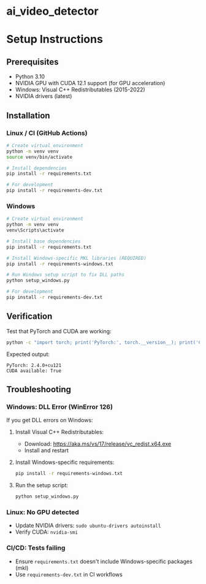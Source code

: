 # ai_video_detector

# Setup Instructions

## Prerequisites

- Python 3.10
- NVIDIA GPU with CUDA 12.1 support (for GPU acceleration)
- Windows: Visual C++ Redistributables (2015-2022)
- NVIDIA drivers (latest)

## Installation

### Linux / CI (GitHub Actions)

```bash
# Create virtual environment
python -m venv venv
source venv/bin/activate

# Install dependencies
pip install -r requirements.txt

# For development
pip install -r requirements-dev.txt
```

### Windows

```bash
# Create virtual environment
python -m venv venv
venv\Scripts\activate

# Install base dependencies
pip install -r requirements.txt

# Install Windows-specific MKL libraries (REQUIRED)
pip install -r requirements-windows.txt

# Run Windows setup script to fix DLL paths
python setup_windows.py

# For development
pip install -r requirements-dev.txt
```

## Verification

Test that PyTorch and CUDA are working:

```bash
python -c "import torch; print('PyTorch:', torch.__version__); print('CUDA available:', torch.cuda.is_available())"
```

Expected output:
```
PyTorch: 2.4.0+cu121
CUDA available: True
```

## Troubleshooting

### Windows: DLL Error (WinError 126)

If you get DLL errors on Windows:

1. Install Visual C++ Redistributables:
   - Download: https://aka.ms/vs/17/release/vc_redist.x64.exe
   - Install and restart

2. Install Windows-specific requirements:
   ```bash
   pip install -r requirements-windows.txt
   ```

3. Run the setup script:
   ```bash
   python setup_windows.py
   ```

### Linux: No GPU detected

- Update NVIDIA drivers: `sudo ubuntu-drivers autoinstall`
- Verify CUDA: `nvidia-smi`

### CI/CD: Tests failing

- Ensure `requirements.txt` doesn't include Windows-specific packages (mkl)
- Use `requirements-dev.txt` in CI workflows
